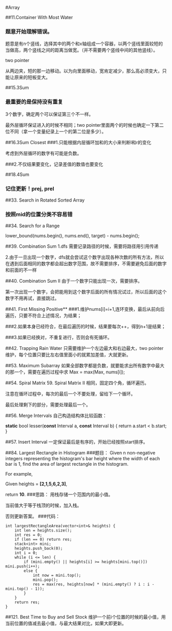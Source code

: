 #Array

##11.Container With Most Water
### 题意开始理解错误。
题意是有n个竖线，选择其中的两个和x轴组成一个容器，以两个竖线里面较短的当做高，两个竖线之间的距离当做宽。（并不需要两个竖线中间的其他竖线）。

two pointer

从两边夹，短的那一边移动。以为向里面移动，宽肯定减少，那么高必须变大，只能让原来的短板变大。

##15.3Sum
### 最重要的是保持没有重复
3个数字，确定两个可以保证第三个不一样。

最外层循环保证进入的时候不相同；two pointer里面两个的时候也确定一下第二位不同（拿一个变量纪录上一个的第二位是多少）。

##16.3Sum Closest
###1.只能根据内层循环加和的大小来判断l和r的变化

考虑到外层循环的数字有可能是负数。

###2.不仅结果要变化，记录差值的数值也要变化

##18.4Sum
### 记住更新！prej, prel

##33. Search in Rotated Sorted Array
### 按照mid的位置分类不容易错

##34. Search for a Range

lower_bound(nums.begin(), nums.end(), target) - nums.begin();

##39. Combination Sum
1.dfs 需要记录路径的时候，需要将路径用引用传递

2.由于一旦出现一个数字，dfs就会尝试这个数字出现各种次数的所有方法，所以在遇到后面相同的数字都会超出数字范围，故不需要排序，不需要避免后面的数字和前面的不一样

##40. Combination Sum II
由于一个数字只能出现一次，需要排序。

第一次出现一个数字，会把能用到这个数字后面的所有情况试过，所以后面的这个数字不用再试，直接跳过。

##41. First Missing Positive**
###1.维护nums[i]=i+1,连环变换，最后从前向后遍历，只要不符合上述情况，为结果；

###2.如果本身已经符合，在最后遍历的时候，结果要每次++，得到n+1是结果；

###3.如果已经换对，不重复进行，否则会有死循环。

##42. Trapping Rain Water
只需要维护一个左边最大和右边最大，two pointer维护，每个位置只要比左右值里面小的就累加差值，大就更新。

##53. Maximum Subarray
如果全部数字都是负数，就要能求出所有数字中最大的那一个，需要在遍历过程中求 Max = max(Max, nums[i]);

##54. Spiral Matrix 59. Spiral Matrix II
相同，固定四个角，循环遍历。

注意在循环过程中，每次的最后一个不要处理，留给下一个循环。

最后处理剩下的部分，需要处理最后一个。

##56. Merge Intervals
自己构造结构体比较函数：

**static** bool lesser(**const** Interval a, **const** Interval b) {
        return a.start < b.start;
    }

##57. Insert Interval
一定保证最后是有序的，开始已经按照start排序。

##84. Largest Rectangle in Histogram
###题目：
Given n non-negative integers representing the histogram's bar height where the width of each bar is 1, find the area of largest rectangle in the histogram.

For example,

Given heights = **[2,1,5,6,2,3]**,

return **10**.
###思路：
用栈存储一个范围内的最小值。

当前值大于等于栈顶的时候，加入栈。

否则更新答案。
###代码：

```
int largestRectangleArea(vector<int>& heights) {
    int len = heights.size();
    int res = 0;
    if (len == 0) return res;
    stack<int> mini;
    heights.push_back(0);
    int i = 0;
    while (i <= len) {
        if (mini.empty() || heights[i] >= heights[mini.top()]) mini.push(i++);
        else {
            int now = mini.top();
            mini.pop();
            res = max(res, heights[now] * (mini.empty() ? i : i - mini.top() - 1));
        }
    }
    return res;
}
```

##121. Best Time to Buy and Sell Stock
维护一个前i个位置的时候的最小值，用当前位置的值减去最小值，与最大结果对比，如果大即更新。

